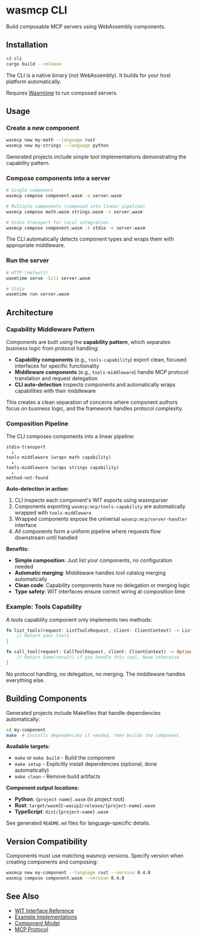 # wasmcp CLI

Build composable MCP servers using WebAssembly components.

## Installation

```bash
cd cli
cargo build --release
```

The CLI is a native binary (not WebAssembly). It builds for your host platform automatically.

Requires [Wasmtime](https://wasmtime.dev/) to run composed servers.

## Usage

### Create a new component

```bash
wasmcp new my-math --language rust
wasmcp new my-strings --language python
```

Generated projects include simple tool implementations demonstrating the capability pattern.

### Compose components into a server

```bash
# Single component
wasmcp compose component.wasm -o server.wasm

# Multiple components (composed into linear pipeline)
wasmcp compose math.wasm strings.wasm -o server.wasm

# Stdio transport for local integration
wasmcp compose component.wasm -t stdio -o server.wasm
```

The CLI automatically detects component types and wraps them with appropriate middleware.

### Run the server

```bash
# HTTP (default)
wasmtime serve -Scli server.wasm

# Stdio
wasmtime run server.wasm
```

## Architecture

### Capability Middleware Pattern

Components are built using the **capability pattern**, which separates business logic from protocol handling:

- **Capability components** (e.g., `tools-capability`) export clean, focused interfaces for specific functionality
- **Middleware components** (e.g., `tools-middleware`) handle MCP protocol translation and request delegation
- **CLI auto-detection** inspects components and automatically wraps capabilities with their middleware

This creates a clean separation of concerns where component authors focus on business logic, and the framework handles protocol complexity.

### Composition Pipeline

The CLI composes components into a linear pipeline:

```
stdio-transport
  ↓
tools-middleware (wraps math capability)
  ↓
tools-middleware (wraps strings capability)
  ↓
method-not-found
```

**Auto-detection in action:**
1. CLI inspects each component's WIT exports using wasmparser
2. Components exporting `wasmcp:mcp/tools-capability` are automatically wrapped with `tools-middleware`
3. Wrapped components expose the universal `wasmcp:mcp/server-handler` interface
4. All components form a uniform pipeline where requests flow downstream until handled

**Benefits:**
- **Simple composition**: Just list your components, no configuration needed
- **Automatic merging**: Middleware handles tool catalog merging automatically
- **Clean code**: Capability components have no delegation or merging logic
- **Type safety**: WIT interfaces ensure correct wiring at composition time

### Example: Tools Capability

A tools capability component only implements two methods:

```rust
fn list_tools(request: ListToolsRequest, client: ClientContext) -> ListToolsResult {
    // Return your tools
}

fn call_tool(request: CallToolRequest, client: ClientContext) -> Option<CallToolResult> {
    // Return Some(result) if you handle this tool, None otherwise
}
```

No protocol handling, no delegation, no merging. The middleware handles everything else.

## Building Components

Generated projects include Makefiles that handle dependencies automatically:

```bash
cd my-component
make  # Installs dependencies if needed, then builds the component
```

**Available targets:**
- `make` or `make build` - Build the component
- `make setup` - Explicitly install dependencies (optional, done automatically)
- `make clean` - Remove build artifacts

**Component output locations:**
- **Python**: `{project-name}.wasm` (in project root)
- **Rust**: `target/wasm32-wasip2/release/{project-name}.wasm`
- **TypeScript**: `dist/{project-name}.wasm`

See generated `README.md` files for language-specific details.

## Version Compatibility

Components must use matching wasmcp versions. Specify version when creating components and composing:

```bash
wasmcp new my-component --language rust --version 0.4.0
wasmcp compose component.wasm --version 0.4.0
```

## See Also

- [WIT Interface Reference](../wit/)
- [Example Implementations](../examples/)
- [Component Model](https://github.com/WebAssembly/component-model)
- [MCP Protocol](https://spec.modelcontextprotocol.io/)
